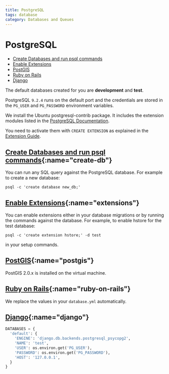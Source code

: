```yaml
---
title: PostgreSQL
tags: database
category: Databases and Queues
---
```


# PostgreSQL

+ [Create Databases and run psql commands](#create-db)
+ [Enable Extensions](#extensions)
+ [PostGIS](#postgis)
+ [Ruby on Rails](#ruby-on-rails)
+ [Django](#django)


The default databases created for you are **development** and **test**.

PostgreSQL ```9.2.4``` runs on the default port and the credentials are stored in the ```PG_USER``` and ```PG_PASSWORD``` environment variables.

We install the Ubuntu postgresql-contrib package. It includes the extension modules listed in the [PostgreSQL Documentation](http://www.postgresql.org/docs/9.2/static/contrib.html).

You need to activate them with ```CREATE EXTENSION``` as explained in the [Extension Guide](http://www.postgresql.org/docs/9.1/static/sql-createextension.html).

## [Create Databases and run psql commands](#create-db){:name="create-db"}
You can run any SQL query against the PostgreSQL database. For example to create a new database:

~~~shell
psql -c 'create database new_db;'
~~~

## [Enable Extensions](#extensions){:name="extensions"}
You can enable extensions either in your database migrations or by running the commands against the database. For example, to enable hstore for the test database:

~~~shell
psql -c 'create extension hstore;' -d test
~~~

in your setup commands.

## [PostGIS](#postgis){:name="postgis"}
PostGIS 2.0.x is installed on the virtual machine.

## [Ruby on Rails](#ruby-on-rails){:name="ruby-on-rails"}

We replace the values in your `database.yml` automatically.

## [Django](#django){:name="django"}

~~~python
DATABASES = {
  'default': {
    'ENGINE': 'django.db.backends.postgresql_psycopg2',
    'NAME': 'test',
    'USER': os.environ.get('PG_USER'),
    'PASSWORD': os.environ.get('PG_PASSWORD'),
    'HOST': '127.0.0.1',
  }
}
~~~

